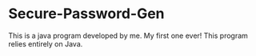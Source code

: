 # Secure-Password-Gen
This is a java program developed by me. My first one ever!
This program relies entirely on Java.
